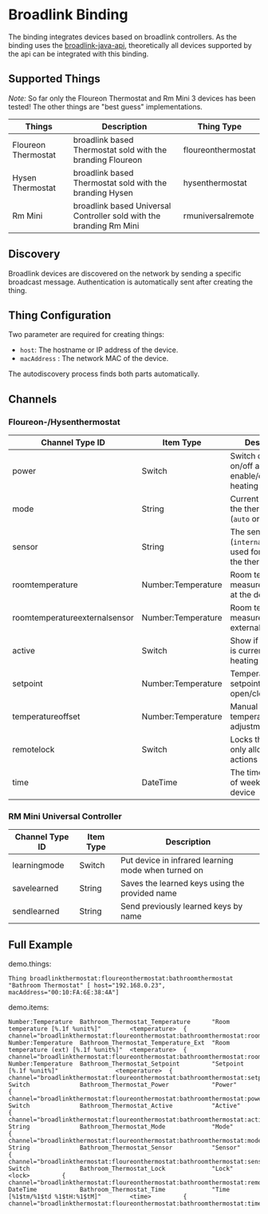 # Broadlink Binding

The binding integrates devices based on broadlink controllers.
As the binding uses the [broadlink-java-api](https://github.com/mob41/broadlink-java-api), theoretically all devices supported by the api can be integrated with this binding.

## Supported Things

*Note:* So far only the Floureon Thermostat and Rm Mini 3 devices has been tested! The other things are "best guess" implementations.

| Things                  | Description                                                         | Thing Type           |
|-------------------------|---------------------------------------------------------------------|----------------------|
| Floureon Thermostat     | broadlink based Thermostat sold with the branding Floureon          | floureonthermostat   |
| Hysen Thermostat        | broadlink based Thermostat sold with the branding Hysen             | hysenthermostat      |
| Rm Mini                 | broadlink based Universal Controller sold with the branding Rm Mini | rmuniversalremote    |

## Discovery

Broadlink devices are discovered on the network by sending a specific broadcast message.
Authentication is automatically sent after creating the thing.

## Thing Configuration

Two parameter are required for creating things:

- `host`: The hostname or IP address of the device.
- `macAddress` : The network MAC of the device.

The autodiscovery process finds both parts automatically.

## Channels

### Floureon-/Hysenthermostat

| Channel Type ID               | Item Type          | Description                                                          |
|-------------------------------|--------------------|----------------------------------------------------------------------|
| power                         | Switch             | Switch display on/off and enable/disables heating                    |
| mode                          | String             | Current mode of the thermostat (`auto` or `manual`)                  |
| sensor                        | String             | The sensor (`internal`/`external`) used for triggering the thermostat|
| roomtemperature               | Number:Temperature | Room temperature, measured directly at the device                    |
| roomtemperatureexternalsensor | Number:Temperature | Room temperature, measured by an external sensor                     |
| active                        | Switch             | Show if thermostat is currently actively heating                     |
| setpoint                      | Number:Temperature | Temperature setpoint that open/close valve                           |
| temperatureoffset             | Number:Temperature | Manual temperature adjustment                                        |
| remotelock                    | Switch             | Locks the device to only allow remote actions                        |
| time                          | DateTime           | The time and day of week of the device                               |

### RM Mini Universal Controller

| Channel Type ID               | Item Type          | Description                                                          |
|-------------------------------|--------------------|----------------------------------------------------------------------|
| learningmode                 | Switch             | Put device in infrared learning mode when turned on                  |
| savelearned                  | String             | Saves the learned keys using the provided name                       |
| sendlearned                  | String             | Send previously learned keys by name                                 |

## Full Example

demo.things:

```
Thing broadlinkthermostat:floureonthermostat:bathroomthermostat "Bathroom Thermostat" [ host="192.168.0.23", macAddress="00:10:FA:6E:38:4A"]
```

demo.items:

```
Number:Temperature  Bathroom_Thermostat_Temperature      "Room temperature [%.1f %unit%]"        <temperature>  { channel="broadlinkthermostat:floureonthermostat:bathroomthermostat:roomtemperature"}
Number:Temperature  Bathroom_Thermostat_Temperature_Ext  "Room temperature (ext) [%.1f %unit%]"  <temperature>  { channel="broadlinkthermostat:floureonthermostat:bathroomthermostat:roomtemperature"}
Number:Temperature  Bathroom_Thermostat_Setpoint         "Setpoint [%.1f %unit%]"                <temperature>  { channel="broadlinkthermostat:floureonthermostat:bathroomthermostat:setpoint"}
Switch              Bathroom_Thermostat_Power            "Power"                                                { channel="broadlinkthermostat:floureonthermostat:bathroomthermostat:power"}
Switch              Bathroom_Thermostat_Active           "Active"                                               { channel="broadlinkthermostat:floureonthermostat:bathroomthermostat:active"}
String              Bathroom_Thermostat_Mode             "Mode"                                                 { channel="broadlinkthermostat:floureonthermostat:bathroomthermostat:mode"}
String              Bathroom_Thermostat_Sensor           "Sensor"                                               { channel="broadlinkthermostat:floureonthermostat:bathroomthermostat:sensor"}
Switch              Bathroom_Thermostat_Lock             "Lock"                                  <lock>         { channel="broadlinkthermostat:floureonthermostat:bathroomthermostat:remotelock"}
DateTime            Bathroom_Thermostat_Time             "Time [%1$tm/%1$td %1$tH:%1$tM]"        <time>         { channel="broadlinkthermostat:floureonthermostat:bathroomthermostat:time"}

```
